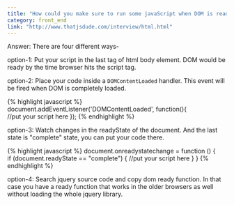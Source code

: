 ```yaml
---
title: "How could you make sure to run some javaScript when DOM is ready like `$(document).ready?`"
category: front_end
link: "http://www.thatjsdude.com/interview/html.html"
---
```

Answer: There are four different ways-

option-1: Put your script in the last tag of html body element. DOM would be ready by the time browser hits the script tag.

option-2: Place your code inside a `DOMContentLoaded` handler. This event will be fired when DOM is completely loaded.

{% highlight javascript %}
document.addEventListener('DOMContentLoaded', function(){   
   //put your script here
});
{% endhighlight %}
      
option-3: Watch changes in the readyState of the document. And the last state is "complete" state, you can put your code there.

{% highlight javascript %}
document.onreadystatechange = function () {  
  if (document.readyState == "complete") {
    //put your script here
  }
}
{% endhighlight %}
      
option-4: Search jquery source code and copy dom ready function. In that case you have a ready function that works in the older browsers as well without loading the whole jquery library.
